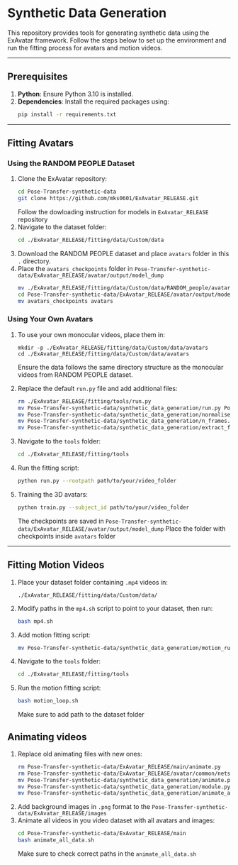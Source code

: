 # Synthetic Data Generation

This repository provides tools for generating synthetic data using the ExAvatar framework. Follow the steps below to set up the environment and run the fitting process for avatars and motion videos.

---

## Prerequisites

1. **Python**: Ensure Python 3.10 is installed.
2. **Dependencies**: Install the required packages using:
   ```bash
   pip install -r requirements.txt
   ```

---

## Fitting Avatars

### Using the RANDOM PEOPLE Dataset

1. Clone the ExAvatar repository:
   ```bash
   cd Pose-Transfer-synthetic-data
   git clone https://github.com/mks0601/ExAvatar_RELEASE.git
   ```
   Follow the dowloading instruction for models in `ExAvatar_RELEASE` repository
2. Navigate to the dataset folder:
   ```bash
   cd ./ExAvatar_RELEASE/fitting/data/Custom/data
   ```
3. Download the RANDOM PEOPLE dataset and place `avatars` folder in this `.` directory.
4. Place the `avatars_checkpoints` folder in `Pose-Transfer-synthetic-data/ExAvatar_RELEASE/avatar/output/model_dump`
   ```bash
   mv ./ExAvatar_RELEASE/fitting/data/Custom/data/RANDOM_people/avatars_checkpoints Pose-Transfer-synthetic-data/ExAvatar_RELEASE/avatar/output/model_dump
   cd Pose-Transfer-synthetic-data/ExAvatar_RELEASE/avatar/output/model_dump
   mv avatars_checkpoints avatars
   ```

### Using Your Own Avatars

1. To use your own monocular videos, place them in:
   ```
   mkdir -p ./ExAvatar_RELEASE/fitting/data/Custom/data/avatars
   cd ./ExAvatar_RELEASE/fitting/data/Custom/data/avatars
   ```
   Ensure the data follows the same directory structure as the monocular videos from RANDOM PEOPLE dataset.

2. Replace the default `run.py` file and add additional files:
   ```bash
   rm ./ExAvatar_RELEASE/fitting/tools/run.py
   mv Pose-Transfer-synthetic-data/synthetic_data_generation/run.py Pose-Transfer-synthetic-data/ExAvatar_RELEASE/fitting/tools/
   mv Pose-Transfer-synthetic-data/synthetic_data_generation/normalise_vid.py Pose-Transfer-synthetic-data/ExAvatar_RELEASE/fitting/tools/
   mv Pose-Transfer-synthetic-data/synthetic_data_generation/n_frames.py Pose-Transfer-synthetic-data/ExAvatar_RELEASE/fitting/tools/
   mv Pose-Transfer-synthetic-data/synthetic_data_generation/extract_frames.py Pose-Transfer-synthetic-data/ExAvatar_RELEASE/fitting/tools/
   ```

3. Navigate to the `tools` folder:
   ```bash
   cd ./ExAvatar_RELEASE/fitting/tools
   ```

4. Run the fitting script:
   ```bash
   python run.py --rootpath path/to/your/video_folder
   ```
5. Training the 3D avatars:
   ```bash
   python train.py --subject_id path/to/your/video_folder
   ```
   The checkpoints are saved in `Pose-Transfer-synthetic-data/ExAvatar_RELEASE/avatar/output/model_dump`
   Place the folder with checkpoints inside `avatars` folder
---

## Fitting Motion Videos

1. Place your dataset folder containing `.mp4` videos in:
   ```
   ./ExAvatar_RELEASE/fitting/data/Custom/data/
   ```

2. Modify paths in the `mp4.sh` script to point to your dataset, then run:
   ```bash
   bash mp4.sh
   ```

3. Add motion fitting script:
   ```bash
   mv Pose-Transfer-synthetic-data/synthetic_data_generation/motion_run.py Pose-Transfer-synthetic-data/ExAvatar_RELEASE/fitting/tools/
   ```

4. Navigate to the `tools` folder:
   ```bash
   cd ./ExAvatar_RELEASE/fitting/tools
   ```

5. Run the motion fitting script:
   ```bash
   bash motion_loop.sh
   ```
   Make sure to add path to the dataset folder
## Animating videos

1. Replace old animating files with new ones:
   ```bash
   rm Pose-Transfer-synthetic-data/ExAvatar_RELEASE/main/animate.py
   rm Pose-Transfer-synthetic-data/ExAvatar_RELEASE/avatar/common/nets/module.py
   mv Pose-Transfer-synthetic-data/synthetic_data_generation/animate.py Pose-Transfer-synthetic-data/ExAvatar_RELEASE/main
   mv Pose-Transfer-synthetic-data/synthetic_data_generation/module.py Pose-Transfer-synthetic-data/ExAvatar_RELEASE/avatar/common/nets
   mv Pose-Transfer-synthetic-data/synthetic_data_generation/animate_all_data.sh Pose-Transfer-synthetic-data/ExAvatar_RELEASE/main
   ```
2. Add background images in `.png` format to the `Pose-Transfer-synthetic-data/ExAvatar_RELEASE/images`
3. Animate all videos in you video dataset with all avatars and images:
   ```bash
   cd Pose-Transfer-synthetic-data/ExAvatar_RELEASE/main
   bash animate_all_data.sh 
   ```
   Make sure to check correct paths in the `animate_all_data.sh`
   
